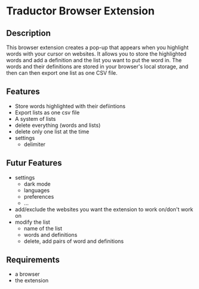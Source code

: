 # Traductor Browser Extension

## Description
This browser extension creates a pop-up that appears when you highlight words with your cursor on websites. It allows you to store the highlighted words and add a definition and the list you want to put the word in. The words and their definitions are stored in your browser's local storage, and then  can then export one list as one CSV file.

## Features
- Store words highlighted with their defiintions
- Export lists as one csv file
- A system of lists
- delete everything (words and lists)
- delete only one list at the time
- settings
    - delimiter

## Futur Features
- settings
    - dark mode
    - languages
    - preferences
    - ... 
- add/exclude the websites you want the extension to work on/don't work on
- modify the list
    - name of the list
    - words and definitions
    - delete, add pairs of word and definitions

## Requirements
- a browser
- the extension